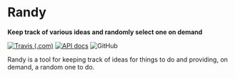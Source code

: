 # Randy 
**Keep track of various ideas and randomly select one on demand**

[![Travis (.com)](https://img.shields.io/travis/com/SierraSoftworks/randy-csharp.svg?style=for-the-badge)](https://travis-ci.com/SierraSoftworks/randy-csharp)
[![API docs](https://img.shields.io/badge/docs-api-blue.svg?style=for-the-badge)](https://randyapp.docs.apiary.io)
![GitHub](https://img.shields.io/github/license/SierraSoftworks/randy-csharp.svg?style=for-the-badge)

Randy is a tool for keeping track of ideas for things to do and providing, on demand,
a random one to do.
